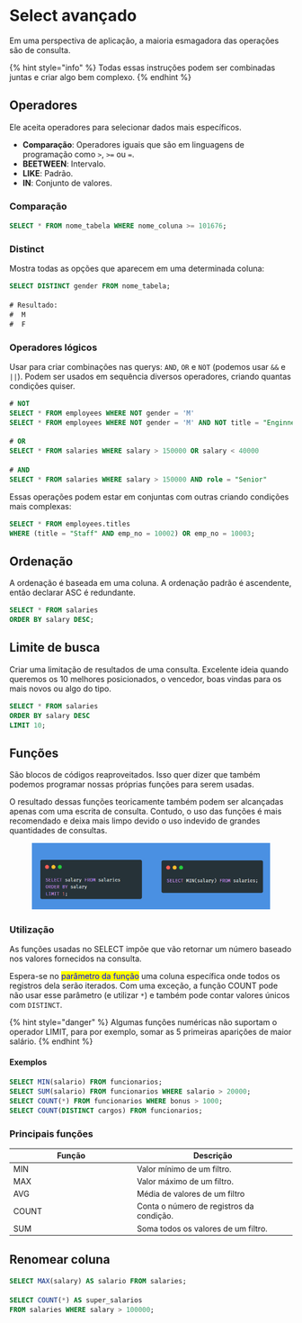 # Select avançado

Em uma perspectiva de aplicação, a maioria esmagadora das operações são de consulta.

{% hint style="info" %}
Todas essas instruções podem ser combinadas juntas e criar algo bem complexo.
{% endhint %}

## Operadores

Ele aceita operadores para selecionar dados mais específicos.

* **Comparação**: Operadores iguais que são em linguagens de programação como `>`, `>=` ou `=`.
* **BEETWEEN**: Intervalo.
* **LIKE**: Padrão.
* **IN**: Conjunto de valores.

### Comparação

```sql
SELECT * FROM nome_tabela WHERE nome_coluna >= 101676;
```

### Distinct

Mostra todas as opções que aparecem em uma determinada coluna:

```sql
SELECT DISTINCT gender FROM nome_tabela;

# Resultado:
#  M
#  F
```

### Operadores lógicos

Usar para criar combinações nas querys: `AND`, `OR` e `NOT` (podemos usar `&&` e `||`). Podem ser usados em sequência diversos operadores, criando quantas condições quiser.

```sql
# NOT
SELECT * FROM employees WHERE NOT gender = 'M'
SELECT * FROM employees WHERE NOT gender = 'M' AND NOT title = "Enginner"

# OR
SELECT * FROM salaries WHERE salary > 150000 OR salary < 40000

# AND
SELECT * FROM salaries WHERE salary > 150000 AND role = "Senior"
```

Essas operações podem estar em conjuntas com outras criando condições mais complexas:

```sql
SELECT * FROM employees.titles
WHERE (title = "Staff" AND emp_no = 10002) OR emp_no = 10003;
```

## Ordenação

A ordenação é baseada em uma coluna. A ordenação padrão é ascendente, então declarar ASC é redundante.

```sql
SELECT * FROM salaries
ORDER BY salary DESC;
```

## Limite de busca

Criar uma limitação de resultados de uma consulta. Excelente ideia quando queremos os 10 melhores posicionados, o vencedor, boas vindas para os mais novos ou algo do tipo.

```sql
SELECT * FROM salaries
ORDER BY salary DESC
LIMIT 10;
```

## Funções

São blocos de códigos reaproveitados. Isso quer dizer que também podemos programar nossas próprias funções para serem usadas.

O resultado dessas funções teoricamente também podem ser alcançadas apenas com uma escrita de consulta. Contudo, o uso das funções é mais recomendado e deixa mais limpo devido o uso indevido de grandes quantidades de consultas.

<figure><img src="../../../.gitbook/assets/diferenca de usar função em sql.png" alt=""><figcaption></figcaption></figure>

### Utilização

As funções usadas no SELECT impõe que vão retornar um número baseado nos valores fornecidos na consulta.

Espera-se no <mark style="color:blue;">parâmetro da função</mark> uma coluna específica onde todos os registros dela serão iterados. Com uma exceção, a função COUNT pode não usar esse parâmetro (e utilizar `*`) e também pode contar valores únicos com `DISTINCT`.

{% hint style="danger" %}
Algumas funções numéricas não suportam o operador LIMIT, para por exemplo, somar as 5 primeiras aparições de maior salário.
{% endhint %}

#### Exemplos

```sql
SELECT MIN(salario) FROM funcionarios;
SELECT SUM(salario) FROM funcionarios WHERE salario > 20000;
SELECT COUNT(*) FROM funcionarios WHERE bonus > 1000;
SELECT COUNT(DISTINCT cargos) FROM funcionarios;
```

### Principais funções

<table><thead><tr><th width="206">Função</th><th>Descrição</th></tr></thead><tbody><tr><td>MIN</td><td>Valor mínimo de um filtro.</td></tr><tr><td>MAX</td><td>Valor máximo de um filtro.</td></tr><tr><td>AVG</td><td>Média de valores de um filtro</td></tr><tr><td>COUNT</td><td>Conta o número de registros da condição.</td></tr><tr><td>SUM</td><td>Soma todos os valores de um filtro.</td></tr></tbody></table>



## Renomear coluna

```sql
SELECT MAX(salary) AS salario FROM salaries;

SELECT COUNT(*) AS super_salarios
FROM salaries WHERE salary > 100000;
```
